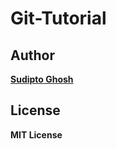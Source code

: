 # Git-Tutorial

## Author

[**Sudipto Ghosh**](https://sudipto.ghosh.pro)

## License

**MIT License**
